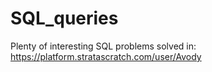 # SQL_queries

Plenty of interesting SQL problems solved in: https://platform.stratascratch.com/user/Avody
